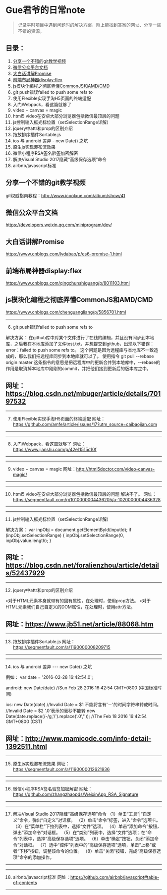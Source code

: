 # Gue君爷的日常note

>记录平时项目中遇到问题时的解决方案，附上能找到答案的网址、分享一些不错的资源。

## 目录：
1. [分享一个不错的git教学视频](#分享一个不错的git教学视频)
2. [微信公众平台文档](#微信公众平台文档)
3. [大白话讲解Promise](#大白话讲解Promise)
4. [前端布局神器display:flex](#前端布局神器display:flex)
5. [js模块化编程之彻底弄懂CommonJS和AMD/CMD](#js模块化编程之彻底弄懂CommonJS和AMD/CMD)
6. git push错误failed to push some refs to
7. 使用Flexible实现手淘H5页面的终端适配
8. 入门Webpack，看这篇就够了
9. video + canvas = magic
10. html5 video在安卓大部分浏览器包括微信最顶层的问题
11. js控制输入框光标位置（setSelectionRange详解）
12. jquery中attr和prop的区别介绍
13. 拖放排序插件Sortable.js
14. ios 与 android 差异 - new Date() 之坑
15. 原生js实现瀑布流效果
16. 微信小程序RSA签名验签加密解密
17. 解决Visual Studio 2017隐藏“高级保存选项”命令
18. airbnb/javascript标准


## 分享一个不错的git教学视频
git权威指南教程：http://www.icoolxue.com/album/show/41


## 微信公众平台文档
https://developers.weixin.qq.com/miniprogram/dev/


## 大白话讲解Promise
https://www.cnblogs.com/lvdabao/p/es6-promise-1.html


## 前端布局神器display:flex
https://www.cnblogs.com/qingchunshiguang/p/8011103.html


## js模块化编程之彻底弄懂CommonJS和AMD/CMD
https://www.cnblogs.com/chenguangliang/p/5856701.html


-----------------------------------------------------------------------------
6. git push错误failed to push some refs to

解决方案：
在github库中对某个文件进行了在线的编辑，并且没有同步到本地库，之后我在本地库添加了文件test.txt，并想提交到github，出现以下错误：error：failed to push some refs to。
这个问题是因为远程库与本地库不一致造成的，那么我们把远程库同步到本地库就可以了。 
使用指令 git pull --rebase origin master
这条指令的意思是把远程库中的更新合并到本地库中，--rebase的作用是取消掉本地库中刚刚的commit，并把他们接到更新后的版本库之中。

网址：https://blog.csdn.net/mbuger/article/details/70197532
-----------------------------------------------------------------------------


-----------------------------------------------------------------------------
7. 使用Flexible实现手淘H5页面的终端适配
网址：https://github.com/amfe/article/issues/17?utm_source=caibaojian.com
-----------------------------------------------------------------------------


-----------------------------------------------------------------------------
8. 入门Webpack，看这篇就够了
网址：https://www.jianshu.com/p/42e11515c10f
-----------------------------------------------------------------------------


-----------------------------------------------------------------------------
9. video + canvas = magic
网址：http://html5doctor.com/video-canvas-magic/
-----------------------------------------------------------------------------


-----------------------------------------------------------------------------
10. html5 video在安卓大部分浏览器包括微信最顶层的问题
解决不了。
网址：https://segmentfault.com/q/1010000004436205/a-1020000004436328
-----------------------------------------------------------------------------


-----------------------------------------------------------------------------
11. js控制输入框光标位置（setSelectionRange详解）

解决方案：
var inpObj = document.getElementById(inputId);
if (inpObj.setSelectionRange) {
    inpObj.setSelectionRange(0, inpObj.value.length);
}

网址：https://blog.csdn.net/foralienzhou/article/details/52437929
-----------------------------------------------------------------------------


-----------------------------------------------------------------------------
12. jquery中attr和prop的区别介绍

•对于HTML元素本身就带有的固有属性，在处理时，使用prop方法。
•对于HTML元素我们自己自定义的DOM属性，在处理时，使用attr方法。

网址：https://www.jb51.net/article/88068.htm
-----------------------------------------------------------------------------


-----------------------------------------------------------------------------
13. 拖放排序插件Sortable.js
网址：https://segmentfault.com/a/1190000008209715
-----------------------------------------------------------------------------


-----------------------------------------------------------------------------
14. ios 与 android 差异 --- new Date() 之坑

例如：
var date = '2016-02-28 16:42:54.0';

android:
new Date(date)
//Sun Feb 28 2016 16:42:54 GMT+0800 (中国标准时间)

ios:
new Date(date)
//Invalid Date = $1     不能将含有'－'的时间字符串转成时间。
//Invalid Date = $2     '.0'表示的毫秒不能转
new Date(date.replace(/\-/g,'/').replace('.0',''));
//The Feb 18 2016 16:42:54 GMT+0800 (CST)

网址：http://www.mamicode.com/info-detail-1392511.html
-----------------------------------------------------------------------------


-----------------------------------------------------------------------------
15. 原生js实现瀑布流效果
网址：https://segmentfault.com/a/1190000012621936
-----------------------------------------------------------------------------


-----------------------------------------------------------------------------
16. 微信小程序RSA签名验签加密解密
网址：https://github.com/zhangzhaopds/WeixinApp_RSA_Signature
-----------------------------------------------------------------------------


-----------------------------------------------------------------------------
17. 解决Visual Studio 2017隐藏“高级保存选项”命令
（1）单击“工具”|“自定义”命令，弹出“自定义”对话框。
（2）单击“命令”标签，进入“命令”选项卡。
（3）在“菜单栏”下拉列表中，选择“文件”选项。
（4）单击“添加命令”按钮，弹出“添加命令”对话框。
（5）在“类别”列表中，选择“文件”选项；在“命令”列表中，选择“高级保存选项”选项。
（6）单击“确定”按钮，关闭“添加命令”对话框。
（7）选中“控件”列表中的“高级保存选项”选项，单击“上移”或者“下移”按钮，调整该命令的位置。
（8）单击“关闭”按钮，完成“高级保存选项”命令的添加操作。
-----------------------------------------------------------------------------


-----------------------------------------------------------------------------
18. airbnb/javascript标准
网址：https://github.com/airbnb/javascript#table-of-contents
-----------------------------------------------------------------------------
